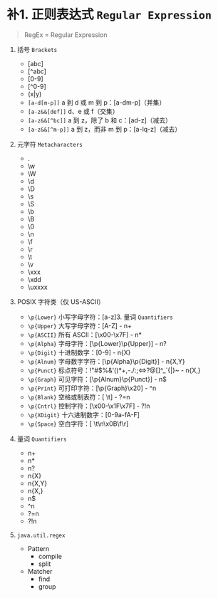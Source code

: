 # 补1. 正则表达式 `Regular Expression`

> RegEx = Regular Expression

1. 括号 `Brackets`
    - [abc]	
    - [^abc]	
    - [0-9]	
    - [^0-9]	
    - (x|y)	 
    - `[a-d[m-p]]`	a 到 d 或 m 到 p：[a-dm-p]（并集）
    - `[a-z&&[def]]`	d、e 或 f（交集）
    - `[a-z&&[^bc]]`	a 到 z，除了 b 和 c：[ad-z]（减去）
    - `[a-z&&[^m-p]]`	a 到 z，而非 m 到 p：[a-lq-z]（减去）           
    
2. 元字符 `Metacharacters`    
    - .	
    - \w	
    - \W	
    - \d
    - \D
    - \s
    - \S
    - \b
    - \B
    - \0
    - \n
    - \f
    - \r
    - \t
    - \v
    - \xxx
    - \xdd
    - \uxxxx

3. POSIX 字符类（仅 US-ASCII）    
    - `\p{Lower}`	小写字母字符：[a-z]3. 量词 `Quantifiers`    
    - `\p{Upper}`	大写字母字符：[A-Z]    - n+	
    - `\p{ASCII}`	所有 ASCII：[\x00-\x7F]    - n*	
    - `\p{Alpha}`	字母字符：[\p{Lower}\p{Upper}]    - n?	
    - `\p{Digit}`	十进制数字：[0-9]    - n{X}	
    - `\p{Alnum}`	字母数字字符：[\p{Alpha}\p{Digit}]    - n{X,Y}	
    - `\p{Punct}`	标点符号：!"#$%&'()*+,-./:;<=>?@[\]^_`{|}~    - n{X,}	
    - `\p{Graph}`	可见字符：[\p{Alnum}\p{Punct}]    - n$	
    - `\p{Print}`	可打印字符：[\p{Graph}\x20]    - ^n	
    - `\p{Blank}`	空格或制表符：[ \t]    - ?=n	
    - `\p{Cntrl}`	控制字符：[\x00-\x1F\x7F]    - ?!n	
    - `\p{XDigit}`	十六进制数字：[0-9a-fA-F]    
    - `\p{Space}`	空白字符：[ \t\n\x0B\f\r]

4. 量词 `Quantifiers`    
    - n+	
    - n*	
    - n?	
    - n{X}	
    - n{X,Y}	
    - n{X,}	
    - n$	
    - ^n	
    - ?=n	
    - ?!n	
    
5. `java.util.regex`

    - Pattern
        - compile
        - split
    - Matcher
        - find
        - group                    
    
    
    